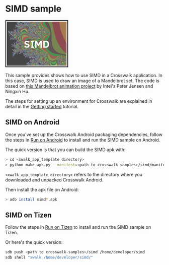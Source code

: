 # SIMD sample

<img class='sample-thumb' src='assets/sampapp-icon-simd.png'>

This sample provides shows how to use SIMD in a Crosswalk application.
In this case, SIMD is used to draw an image of a Mandelbrot set. The code
is based on
[this Mandelbrot animation project](https://github.com/PeterJensen/mandelbrot)
by Intel's Peter Jensen and Ningxin Hu.

The steps for setting up an environment for Crosswalk are explained
in detail in the [Getting started](#documentation/getting_started)
tutorial.

## SIMD on Android

Once you've set up the Crosswalk Android packaging dependencies,
follow the steps in [Run on Android](#documentation/getting_started/run_on_android)
to install and run the SIMD sample on Android.

The quick version is that you can build the SIMD apk with:

```sh
> cd <xwalk_app_template directory>
> python make_apk.py --manifest=<path to crosswalk-samples>/simd/manifest.json
```

`<xwalk_app_template directory>` refers to the directory where you
downloaded and unpacked Crosswalk Android.

Then install the apk file on Android:

```sh
> adb install simd*.apk
```

## SIMD on Tizen

Follow the steps in
[Run on Tizen](#documentation/getting_started/run_on_tizen)
to install and run the SIMD sample on Tizen.

Or here's the quick version:

```sh
sdb push <path to crosswalk-samples>/simd /home/developer/simd
sdb shell "xwalk /home/developer/simd/"
```
